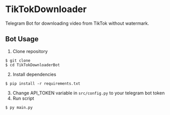 # TikTokDownloader

Telegram Bot for downloading video from TikTok without watermark.

## Bot Usage
1. Clone repository
```
$ git clone 
$ cd TikTokDownloaderBot
```
2. Install dependencies
```
$ pip install -r requirements.txt
```
3. Change API_TOKEN variable in ```src/config.py``` to your telegram bot token
4. Run script
```
$ py main.py
```
